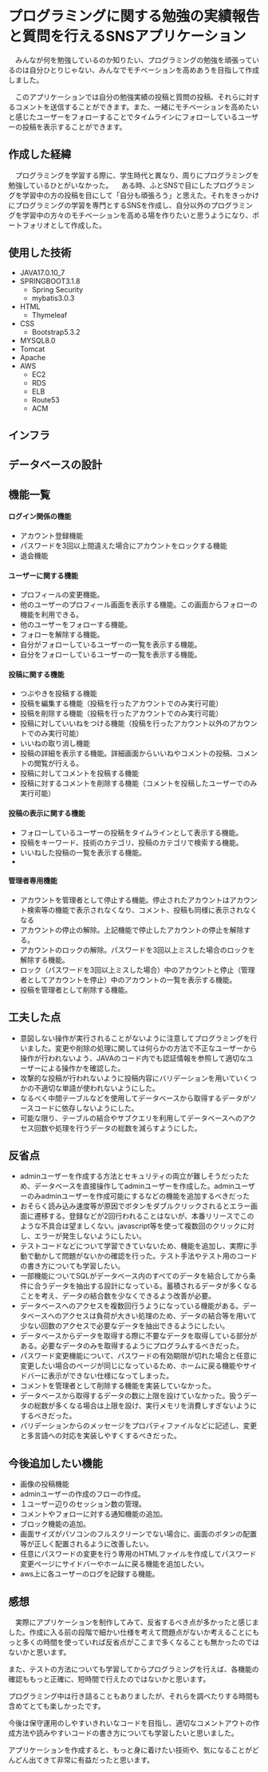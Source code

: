 # プログラミングに関する勉強の実績報告と質問を行えるSNSアプリケーション

　みんなが何を勉強しているのか知りたい、プログラミングの勉強を頑張っているのは自分ひとりじゃない、みんなでモチベーションを高めあうを目指して作成しました。
 
　このアプリケーションでは自分の勉強実績の投稿と質問の投稿、それらに対するコメントを送信することができます。また、一緒にモチベーションを高めたいと感じたユーザーをフォローすることでタイムラインにフォローしているユーザーの投稿を表示することができます。

## 作成した経緯
　プログラミングを学習する際に、学生時代と異なり、周りにプログラミングを勉強しているひとがいなかった。
　ある時、ふとSNSで目にしたプログラミングを学習中の方の投稿を目にして「自分も頑張ろう」と思えた。それをきっかけにプログラミングの学習を専門とするSNSを作成し、自分以外のプログラミングを学習中の方々のモチベーションを高める場を作りたいと思うようになり、ポートフォリオとして作成した。

## 使用した技術
 - JAVA17.0.10_7
 - SPRINGBOOT3.1.8
   - Spring Security
   - mybatis3.0.3
 - HTML
   - Thymeleaf
 - CSS
   - Bootstrap5.3.2
 - MYSQL8.0
 - Tomcat
 - Apache
 - AWS
   - EC2
   - RDS
   - ELB
   - Route53
   - ACM
## インフラ

## データベースの設計

## 機能一覧
#### ログイン関係の機能
- アカウント登録機能
- パスワードを3回以上間違えた場合にアカウントをロックする機能
- 退会機能
#### ユーザーに関する機能
- プロフィールの変更機能。
- 他のユーザーのプロフィール画面を表示する機能。この画面からフォローの機能を利用できる。
- 他のユーザーをフォローする機能。
- フォローを解除する機能。
- 自分がフォローしているユーザーの一覧を表示する機能。
- 自分をフォローしているユーザーの一覧を表示する機能。
#### 投稿に関する機能
- つぶやきを投稿する機能
- 投稿を編集する機能（投稿を行ったアカウントでのみ実行可能）
- 投稿を削除する機能（投稿を行ったアカウントでのみ実行可能）
- 投稿に対していいねをつける機能（投稿を行ったアカウント以外のアカウントでのみ実行可能）
- いいねの取り消し機能
- 投稿の詳細を表示する機能。詳細画面からいいねやコメントの投稿、コメントの閲覧が行える。
- 投稿に対してコメントを投稿する機能
- 投稿に対するコメントを削除する機能（コメントを投稿したユーザーでのみ実行可能）
#### 投稿の表示に関する機能
- フォローしているユーザーの投稿をタイムラインとして表示する機能。
- 投稿をキーワード、技術のカテゴリ、投稿のカテゴリで検索する機能。
- いいねした投稿の一覧を表示する機能。
- 
#### 管理者専用機能
- アカウントを管理者として停止する機能。停止されたアカウントはアカウント検索等の機能で表示されなくなり、コメント、投稿も同様に表示されなくなる
- アカウントの停止の解除。上記機能で停止したアカウントの停止を解除する。
- アカウントのロックの解除。パスワードを3回以上ミスした場合のロックを解除する機能。
- ロック（パスワードを3回以上ミスした場合）中のアカウントと停止（管理者としてアカウントを停止）中のアカウントの一覧を表示する機能。
- 投稿を管理者として削除する機能。
## 工夫した点
- 意図しない操作が実行されることがないように注意してプログラミングを行いました。変更や削除の処理に関しては何らかの方法で不正なユーザーから操作が行われないよう、JAVAのコード内でも認証情報を参照して適切なユーザーによる操作かを確認した。
- 攻撃的な投稿が行われないように投稿内容にバリデーションを用いていくつかの不適切な単語が使われないようにした。
- なるべく中間テーブルなどを使用してデータベースから取得するデータがソースコードに依存しないようにした。
- 可能な限り、テーブルの結合やサブクエリを利用してデータベースへのアクセス回数や処理を行うデータの総数を減らすようにした。

## 反省点
- adminユーザーを作成する方法とセキュリティの両立が難しそうだったため、データベースを直接操作してadminユーザーを作成した。adminユーザーのみadminユーザーを作成可能にするなどの機能を追加するべきだった
- おそらく読み込み速度等が原因でボタンをダブルクリックされるとエラー画面に遷移する。登録などが2回行われることはないが、本番リリースでこのような不具合は望ましくない。javascript等を使って複数回のクリックに対し、エラーが発生しないようにしたい。
- テストコードなどについて学習できていないため、機能を追加し、実際に手動で動かして問題がないかの確認を行った。テスト手法やテスト用のコードの書き方についても学習したい。
- 一部機能についてSQLがデータベース内のすべてのデータを結合してから条件に合うデータを抽出する設計になっている。蓄積されるデータが多くなることを考え、データの結合数を少なくできるよう改善が必要。
- データベースへのアクセスを複数回行うようになっている機能がある。データベースへのアクセスは負荷が大きい処理のため、データの結合等を用いて少ない回数のアクセスで必要なデータを抽出できるようにしたい。
- データベースからデータを取得する際に不要なデータを取得している部分がある。必要なデータのみを取得するようにプログラムするべきだった。
- パスワード変更機能について、パスワードの有効期限が切れた場合と任意に変更したい場合のページが同じになっているため、ホームに戻る機能やサイドバーに表示ができない仕様になってしまった。
- コメントを管理者として削除する機能を実装していなかった。
- データベースから取得するデータの数に上限を設けていなかった。扱うデータの総数が多くなる場合は上限を設け、実行メモリを消費しすぎないようにするべきだった。
- バリデーションからのメッセージをプロパティファイルなどに記述し、変更と多言語への対応を実装しやすくするべきだった。
## 今後追加したい機能
- 画像の投稿機能
- adminユーザーの作成のフローの作成。
- １ユーザー辺りのセッション数の管理。
- コメントやフォローに対する通知機能の追加。
- ブロック機能の追加。
- 画面サイズがパソコンのフルスクリーンでない場合に、画面のボタンの配置等が正しく配置されるように改善したい。
- 任意にパスワードの変更を行う専用のHTMLファイルを作成してパスワード変更ページにサイドバーやホームに戻る機能を追加したい。
- aws上に各ユーザーのログを記録する機能。

## 感想
　実際にアプリケーションを制作してみて、反省するべき点が多かったと感じました。作成に入る前の段階で細かい仕様を考えて問題点がないか考えることにもっと多くの時間を使っていれば反省点がここまで多くなることも無かったのではないかと思います。
 
 また、テストの方法についても学習してからプログラミングを行えば、各機能の確認ももっと正確に、短時間で行えたのではないかと思います。
 
 プログラミング中は行き詰ることもありましたが、それらを調べたりする時間も含めてとても楽しかったです。
 
 今後は保守運用のしやすいきれいなコードを目指し、適切なコメントアウトの作成方法や読みやすいコードの書き方についても学習したいと思いました。
 
 アプリケーションを作成すると、もっと身に着けたい技術や、気になることがどんどん出てきて非常に有益だったと思います。

